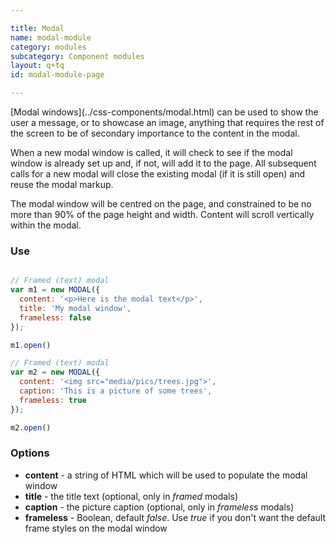 ```yaml
---

title: Modal
name: modal-module
category: modules
subcategory: Component modules
layout: q+tq
id: modal-module-page

---
```


<div class="lead"><p>[Modal windows](../css-components/modal.html) can be used to show the user a message, or to showcase an image, anything that requires the rest of the screen to be of secondary importance to the content in the modal.</p></div>

When a new modal window is called, it will check to see if the modal window is already set up and, if not, will add it to the page. All subsequent calls for a new modal will close the existing modal (if it is still open) and reuse the modal markup.

The modal window will be centred on the page, and constrained to be no more than 90% of the page height and width. Content will scroll vertically within the modal.

### Use

```javascript

// Framed (text) modal
var m1 = new MODAL({
  content: '<p>Here is the modal text</p>',
  title: 'My modal window',
  frameless: false
});

m1.open()

// Framed (text) modal
var m2 = new MODAL({
  content: '<img src="media/pics/trees.jpg">',
  caption: 'This is a picture of some trees',
  frameless: true
});

m2.open()

```

### Options

 * **content** - a string of HTML which will be used to populate the modal window
 * **title** - the title text (optional, only in _framed_ modals)
 * **caption** - the picture caption (optional, only in _frameless_ modals)
 * **frameless** - Boolean, default _false_. Use _true_ if you don't want the default frame styles on the modal window

